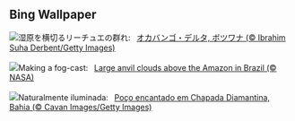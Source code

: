 ## Bing Wallpaper
![](https://www.bing.com/th?id=OHR.AntelopeBotswana_JA-JP4419409957_UHD.jpg&w=1000)湿原を横切るリーチュエの群れ:&nbsp;&ensp;[オカバンゴ・デルタ, ボツワナ (© Ibrahim Suha Derbent/Getty Images)](https://www.bing.com/th?id=OHR.AntelopeBotswana_JA-JP4419409957_UHD.jpg)
<br><br/>
![](https://www.bing.com/th?id=OHR.AmazonClouds_EN-GB8705485014_UHD.jpg&w=1000)Making a fog-cast:&nbsp;&ensp;[Large anvil clouds above the Amazon in Brazil (© NASA)](https://www.bing.com/th?id=OHR.AmazonClouds_EN-GB8705485014_UHD.jpg)
<br><br/>
![](https://www.bing.com/th?id=OHR.ChapadaDiamantinaBahia_PT-BR8776626015_UHD.jpg&w=1000)Naturalmente iluminada:&nbsp;&ensp;[Poço encantado em Chapada Diamantina, Bahia (© Cavan Images/Getty Images)](https://www.bing.com/th?id=OHR.ChapadaDiamantinaBahia_PT-BR8776626015_UHD.jpg)
<br><br/>
